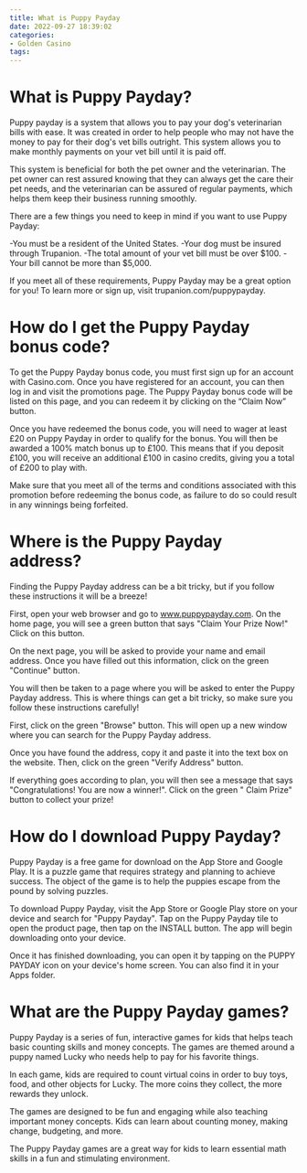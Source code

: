 ```yaml
---
title: What is Puppy Payday
date: 2022-09-27 18:39:02
categories:
- Golden Casino
tags:
---
```



#  What is Puppy Payday?

Puppy payday is a system that allows you to pay your dog's veterinarian bills with ease. It was created in order to help people who may not have the money to pay for their dog's vet bills outright. This system allows you to make monthly payments on your vet bill until it is paid off.

This system is beneficial for both the pet owner and the veterinarian. The pet owner can rest assured knowing that they can always get the care their pet needs, and the veterinarian can be assured of regular payments, which helps them keep their business running smoothly.

There are a few things you need to keep in mind if you want to use Puppy Payday:

-You must be a resident of the United States.
-Your dog must be insured through Trupanion.
-The total amount of your vet bill must be over $100.
-Your bill cannot be more than $5,000.

If you meet all of these requirements, Puppy Payday may be a great option for you! To learn more or sign up, visit trupanion.com/puppypayday.

#  How do I get the Puppy Payday bonus code?

To get the Puppy Payday bonus code, you must first sign up for an account with Casino.com. Once you have registered for an account, you can then log in and visit the promotions page. The Puppy Payday bonus code will be listed on this page, and you can redeem it by clicking on the “Claim Now” button.

Once you have redeemed the bonus code, you will need to wager at least £20 on Puppy Payday in order to qualify for the bonus. You will then be awarded a 100% match bonus up to £100. This means that if you deposit £100, you will receive an additional £100 in casino credits, giving you a total of £200 to play with.

Make sure that you meet all of the terms and conditions associated with this promotion before redeeming the bonus code, as failure to do so could result in any winnings being forfeited.

#  Where is the Puppy Payday address?

Finding the Puppy Payday address can be a bit tricky, but if you follow these instructions it will be a breeze!

First, open your web browser and go to www.puppypayday.com. On the home page, you will see a green button that says "Claim Your Prize Now!" Click on this button.

On the next page, you will be asked to provide your name and email address. Once you have filled out this information, click on the green "Continue" button.

You will then be taken to a page where you will be asked to enter the Puppy Payday address. This is where things can get a bit tricky, so make sure you follow these instructions carefully!

First, click on the green "Browse" button. This will open up a new window where you can search for the Puppy Payday address.

Once you have found the address, copy it and paste it into the text box on the website. Then, click on the green "Verify Address" button.

If everything goes according to plan, you will then see a message that says "Congratulations! You are now a winner!". Click on the green " Claim Prize" button to collect your prize!

#  How do I download Puppy Payday?

Puppy Payday is a free game for download on the App Store and Google Play. It is a puzzle game that requires strategy and planning to achieve success. The object of the game is to help the puppies escape from the pound by solving puzzles.

To download Puppy Payday, visit the App Store or Google Play store on your device and search for "Puppy Payday". Tap on the Puppy Payday tile to open the product page, then tap on the INSTALL button. The app will begin downloading onto your device.

Once it has finished downloading, you can open it by tapping on the PUPPY PAYDAY icon on your device's home screen. You can also find it in your Apps folder.

#  What are the Puppy Payday games?

Puppy Payday is a series of fun, interactive games for kids that helps teach basic counting skills and money concepts. The games are themed around a puppy named Lucky who needs help to pay for his favorite things.

In each game, kids are required to count virtual coins in order to buy toys, food, and other objects for Lucky. The more coins they collect, the more rewards they unlock.

The games are designed to be fun and engaging while also teaching important money concepts. Kids can learn about counting money, making change, budgeting, and more.

The Puppy Payday games are a great way for kids to learn essential math skills in a fun and stimulating environment.
